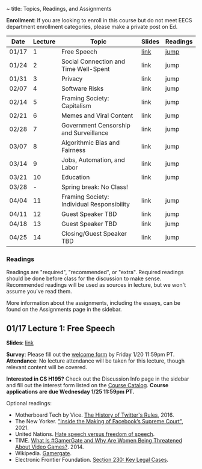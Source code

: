 ~ title: Topics, Readings, and Assignments

**Enrollment**: If you are looking to enroll in this course but do not meet EECS department enrollment categories, please make a private post on Ed.

| Date  | Lecture | Topic                                 | Slides | Readings |
|-------|-------- | --------------------------------------|--------| ----------- |
| 01/17 |  1 | Free Speech                                     | [link][l01_slides] | [jump][l01_anchor] |
| 01/24 |  2 | Social Connection and Time Well-Spent           | link | jump |
| 01/31 |  3 | Privacy                                         | link | jump |
| 02/07 |  4 | Software Risks                                  | link | jump |
| 02/14 |  5 | Framing Society: Capitalism                     | link | jump |
| 02/21 |  6 | Memes and Viral Content                         | link | jump |
| 02/28 |  7 | Government Censorship and Surveillance          | link | jump |
| 03/07 |  8 | Algorithmic Bias and Fairness                   | link | jump |
| 03/14 |  9 | Jobs, Automation, and Labor                     | link | jump |
| 03/21 | 10 | Education                                       | link | jump |
| 03/28 |  - | Spring break: No Class!                         |      |      |
| 04/04 | 11 | Framing Society: Individual Responsibility      | link | jump |
| 04/11 | 12 | Guest Speaker TBD                               | link | jump |
| 04/18 | 13 | Guest Speaker TBD                               | link | jump |
| 04/25 | 14 | Closing/Guest Speaker TBD                       | link | jump |

### Readings
Readings are "required", "recommended", or "extra". Required readings should be
done before class for the discussion to make sense. Recommended readings will be
used as sources in lecture, but we won't assume you've read them.

More information about the assignments, including the essays, can be found on the Assignments page in the sidebar.

<!-- FOR STAFF: Previous lecture links are in lecture-links.md -->

## 01/17 Lecture 1: Free Speech

<b>Slides</b>: [link][l01_slides]

**Survey**: Please fill out the [welcome form][welcome_form] by Friday 1/20 11:59pm PT.<br/>
**Attendance**: No lecture attendance will be taken for this lecture, though relevant content will be covered.

**Interested in CS H195?** Check out the Discussion Info page in the sidebar and fill out the interest form listed on the [Course Catalog](https://classes.berkeley.edu/content/2023-spring-compsci-h195-001-lec-001). **Course applications are due Wednesday 1/25 11:59pm PT.**

Optional readings:
- Motherboard Tech by Vice. [The History of Twitter's Rules](https://www.vice.com/en/article/z43xw3/the-history-of-twitters-rules), 2016.
- The New Yorker. ["Inside the Making of Facebook’s Supreme Court"](https://www.newyorker.com/tech/annals-of-technology/inside-the-making-of-facebooks-supreme-court), 2021.
- United Nations. [Hate speech versus freedom of speech](https://www.un.org/en/hate-speech/understanding-hate-speech/hate-speech-versus-freedom-of-speech).
- TIME. [What Is #GamerGate and Why Are Women Being Threatened About Video Games?](https://time.com/3510381/gamergate-faq/). 2014.
- Wikipedia. [Gamergate](https://en.wikipedia.org/wiki/Gamergate_(harassment_campaign)).
- Electronic Frontier Foundation. [Section 230: Key Legal Cases](https://www.eff.org/issues/cda230/legal).

[l01_slides]: https://docs.google.com/presentation/d/1bUwt_QM4ZSAIYGSUVnQMMGD0TYs-DgMHCXgEnOk7K3E/edit?usp=sharing

[l01_anchor]: #01-17-lecture-1-free-speech
[l02_anchor]: #9-12-lecture-2-free-time-and-attention
[l03_anchor]: #9-19-lecture-3-privacy
[l04_anchor]: #9-26-lecture-4-government-censorship-and-surveillance
[l05_anchor]: #10-03-lecture-5-memes
[l06_anchor]: #10-10-lecture-6-framing-society-and-identity
[l07_anchor]: #10-17-lecture-7-software-risks
[l08_anchor]: #10-24-lecture-8-algorithmic-bias-and-fairness
[l09_anchor]: #10-31-lecture-9-the-optimization-mindset-tech-policy-big-tech
[l10_anchor]: #11-7-lecture-10-christina-warren-twitter-ai-tools-q-amp-a
[l11_anchor]: #11-14-lecture-11-jobs-and-automation-and-labor
[l12_anchor]: #11-21-lecture-canceled-education
[l13_anchor]: #11-28-lecture-12-james-allworth

[free_slides]: https://docs.google.com/presentation/d/1iAga3n5ICEGQDPxLRcGb_yxtw90WBsmIpDfQv_MOAtQ/edit?usp=sharing
[social_slides]: https://docs.google.com/presentation/d/18fPSnXKIvo7AHh8Ga9h8ElzukqdaYhHUD-s_kZlfiYY/edit?usp=sharing
[welcome_form]: https://docs.google.com/forms/d/e/1FAIpQLScmLPmDYpyZxt9MIGeZbO7t3gB-BP4VJuAK8jzejXNvu-YUbw/viewform?usp=sf_link
